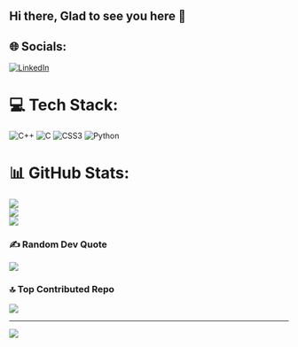 ## Hi there, Glad to see you here 👋


## 🌐 Socials:
[![LinkedIn](https://img.shields.io/badge/LinkedIn-%230077B5.svg?logo=linkedin&logoColor=white)](https://linkedin.com/in/Prince1402) 

# 💻 Tech Stack:
![C++](https://img.shields.io/badge/c++-%2300599C.svg?style=for-the-badge&logo=c%2B%2B&logoColor=white) ![C](https://img.shields.io/badge/c-%2300599C.svg?style=for-the-badge&logo=c&logoColor=white) ![CSS3](https://img.shields.io/badge/css3-%231572B6.svg?style=for-the-badge&logo=css3&logoColor=white) ![Python](https://img.shields.io/badge/python-3670A0?style=for-the-badge&logo=python&logoColor=ffdd54)
# 📊 GitHub Stats:
![](https://github-readme-stats.vercel.app/api?username=Prince1402&theme=dark&hide_border=false&include_all_commits=false&count_private=false)<br/>
![](https://github-readme-streak-stats.herokuapp.com/?user=Prince1402&theme=dark&hide_border=false)<br/>
![](https://github-readme-stats.vercel.app/api/top-langs/?username=Prince1402&theme=dark&hide_border=false&include_all_commits=false&count_private=false&layout=compact)

### ✍️ Random Dev Quote
![](https://quotes-github-readme.vercel.app/api?type=horizontal&theme=radical)

### 🔝 Top Contributed Repo
![](https://github-contributor-stats.vercel.app/api?username=Prince1402&limit=5&theme=dark&combine_all_yearly_contributions=true)

---
[![](https://visitcount.itsvg.in/api?id=Prince1402&icon=0&color=0)](https://visitcount.itsvg.in)

<!-- Proudly created with GPRM ( https://gprm.itsvg.in ) -->
